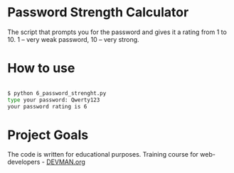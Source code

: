 # Password Strength Calculator

The script that prompts you for the password and gives it a rating from 1 to 10. 1 – very weak password, 10 – very strong.

# How to use

```bash

$ python 6_password_strenght.py 
type your password: Qwerty123
your password rating is 6

```

# Project Goals

The code is written for educational purposes. Training course for web-developers - [DEVMAN.org](https://devman.org)
